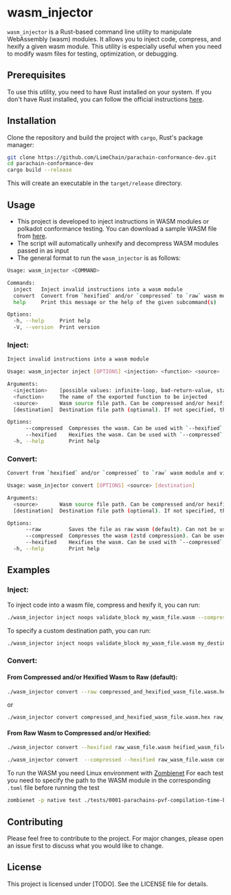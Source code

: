 # wasm_injector

`wasm_injector` is a Rust-based command line utility to manipulate WebAssembly (wasm) modules. It allows you to inject code, compress, and hexify a given wasm module. This utility is especially useful when you need to modify wasm files for testing, optimization, or debugging.

## Prerequisites

To use this utility, you need to have Rust installed on your system. If you don't have Rust installed, you can follow the official instructions [here](https://www.rust-lang.org/tools/install).

## Installation

Clone the repository and build the project with `cargo`, Rust's package manager:

```sh
git clone https://github.com/LimeChain/parachain-conformance-dev.git
cd parachain-conformance-dev
cargo build --release
```

This will create an executable in the `target/release` directory.

## Usage
- This project is developed to inject instructions in WASM modules or polkadot conformance testing. You can download a sample WASM file from [here](https://github.com/paritytech/cumulus/releases/tag/parachains-v9430).
- The script will automatically unhexify and decompress WASM modules passed in as input
- The general format to run the `wasm_injector` is as follows:

```sh
Usage: wasm_injector <COMMAND>

Commands:
  inject   Inject invalid instructions into a wasm module
  convert  Convert from `hexified` and/or `compressed` to `raw` wasm module and vice versa
  help     Print this message or the help of the given subcommand(s)

Options:
  -h, --help     Print help
  -V, --version  Print version
```

### Inject:
```sh
Inject invalid instructions into a wasm module

Usage: wasm_injector inject [OPTIONS] <injection> <function> <source> [destination]

Arguments:
  <injection>    [possible values: infinite-loop, bad-return-value, stack-overflow, noops, heap-overflow]
  <function>     The name of the exported function to be injected
  <source>       Wasm source file path. Can be compressed and/or hexified.
  [destination]  Destination file path (optional). If not specified, the output file will be a prefixed source file name. 

Options:
      --compressed  Compresses the wasm. Can be used with `--hexified`
      --hexified    Hexifies the wasm. Can be used with `--compressed`
  -h, --help        Print help
```

### Convert:
```sh
Convert from `hexified` and/or `compressed` to `raw` wasm module and vice versa

Usage: wasm_injector convert [OPTIONS] <source> [destination]

Arguments:
  <source>       Wasm source file path. Can be compressed and/or hexified.
  [destination]  Destination file path (optional). If not specified, the output file will be a prefixed source file name. 

Options:
      --raw         Saves the file as raw wasm (default). Can not be used with `--compressed` or `--hexified`.
      --compressed  Compresses the wasm (zstd compression). Can be used with `--hexified`.
      --hexified    Hexifies the wasm. Can be used with `--compressed`
  -h, --help        Print help
```

## Examples

### Inject:
To inject code into a wasm file, compress and hexify it, you can run:

```sh
./wasm_injector inject noops validate_block my_wasm_file.wasm --compressed --hexified
```

To specify a custom destination path, you can run:

```sh
./wasm_injector inject noops validate_block my_wasm_file.wasm my_destination_directory/injected_new_file.wasm
```

### Convert:

#### From Compressed and/or Hexified Wasm to Raw (default):
```sh
./wasm_injector convert --raw compressed_and_hexified_wasm_file.wasm.hex raw_wasm_file.wasm
```

or

```sh
./wasm_injector convert compressed_and_hexified_wasm_file.wasm.hex raw_wasm_file.wasm
```

#### From Raw Wasm to Compressed and/or Hexified:

```sh
./wasm_injector convert --hexified raw_wasm_file.wasm heified_wasm_file.wasm.hex
```

```sh
./wasm_injector convert  --compressed --hexified raw_wasm_file.wasm compressed_and_hexified_wasm_file.wasm.hex
```

To run the WASM you need Linux environment with [Zombienet](https://github.com/paritytech/zombienet)
For each test you need to specify the path to the WASM module in the corresponding `.toml` file before running the test

```sh
zombienet -p native test ./tests/0001-parachains-pvf-compilation-time-bad.zndsl
```

## Contributing

Please feel free to contribute to the project. For major changes, please open an issue first to discuss what you would like to change.

## License

This project is licensed under [TODO]. See the LICENSE file for details.
